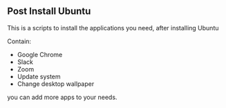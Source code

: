 ## Post Install Ubuntu

This is a scripts to install the applications you need, after installing Ubuntu

Contain:
* Google Chrome
* Slack
* Zoom
* Update system
* Change desktop wallpaper

you can add more apps to your needs.

